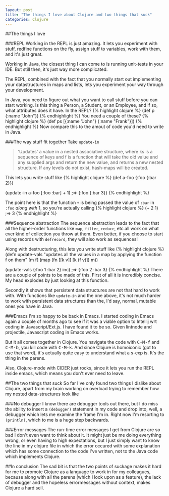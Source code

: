 ```yaml
---
layout: post
title: "The things I love about Clojure and two things that suck"
categories: Clojure
---
```


##The things I love

###REPL
Working in the REPL is just amazing. It lets you experiment with
stuff, redfine functions on the fly, assign stuff to variables, work
with them, and it's just great.

Working in Java, the closest thing I can come to is running unit-tests
in your IDE. But still then, it's just way more complicated.

The REPL, combined with the fact that you normally start out
implementing your datastructures in maps and lists, lets you
experiment your way through your development.

In Java, you need to figure out what you want to call stuff before you
can start working. Is this thing a Person, a Student, or an Employee,
and if so, what attributes does it have. In the REPL?
{% highlight clojure %}
(def p {:name "John"})
{% endhighlight %}
You need a couple of these?
{% highlight clojure %}
(def ps [{:name "John"} {:name "Frank"}])
{% endhighlight %}
Now compare this to the amout of code you'd need to write in Java.

###The way stuff fit together
Take `update-in`
> 'Updates' a value in a nested associative structure, where ks is a
> sequence of keys and f is a function that will take the old value
> and any supplied args and return the new value, and returns a new
> nested structure. If any levels do not exist, hash-maps will be
> created.

This lets you write stuff like
{% highlight clojure %}
(def a-foo {:foo {:bar 2}})

(update-in a-foo [:foo :bar] + 1)
;=> {:foo {:bar 3}}
{% endhighlight %}

The point here is that the function `+` is being passed the value of
`:bar` in `:foo` _along with_ 1, so you're actually calling
{% highlight clojure %}
(+ 2 1)
;=> 3
{% endhighlight %}

###Sequence abstraction
The sequence abstraction leads to the fact that all the higher-order
functions like `map`, `filter`, `reduce`, etc all work on what ever
kind of collection you throw at them. Even better, if you choose to
start using records with `defrecord`, they will also work as
sequences!

Along with destructuring, this lets you write stuff like
{% highlight clojure %}
(defn update-vals
  "updates all the values in a map by applying the function f
   on them"
  [m f]
  (map (fn [[k v]] [k (f v)]) m))

(update-vals {:foo 1 :bar 2} inc)
;=> {:foo 2 :bar 3}
{% endhighlight %}
There are a couple of points to be made of this. First of all it is
incredibly concise. My head explodes by just looking at this function.

Secondly it shows that persistent data structures are not that hard to
work with. With functions like `update-in` and the one above, it's not
much harder to work with persistent data structures than the, I'd say,
normal, mutable ones you have in Java.

###Emacs
I'm so happy to be back in Emacs. I started coding in Emacs again a
couple of months ago to see if it was a viable option to Intellij wrt
coding in Javascript/Ext.js. I have found it to be so. Given lintnode
and projectile, Javascript coding in Emacs works.

But it all comes together in Clojure. You navigate the code with
<tt>C-M-f</tt> and <tt>C-M-b</tt>, you kill code with
<tt>C-M-k</tt>. And since Clojure is homoiconic (got to use that
word), it's actually quite easy to understand what a s-exp is. It's
the thing in the parens.

Also, Clojure-mode with CIDER just rocks, since it lets you run the
REPL inside emacs, which means you don't ever need to leave. 

##The two things that suck
So far I've only found two things I dislike about Clojure, apart from
my brain working on overload trying to remember how my nested
data-structures look like

###No debugger
I know there are debugger tools out there, but I do miss the ability
to insert a `(debugger)` statement in my code and drop into, well, a
debugger which lets me examine the frame I'm in. Right now I'm
resorting to `(println)`, which to me is a huge step backwards.

###Error messages
The run-time error messages I get from Clojure are so bad I don't even
want to think about it. It might just be me doing everything wrong, or
even having to high expectations, but I just simply want to know the
line in my clojure file in which the error occured with some
explanation which has some connection to the code I've written, not to
the Java code which implements Clojure.

##In conclusion
The sad bit is that the two points of suckage makes it hard for me to
promote Clojure as a language to work in for my colleagues, because
along with all the parens (which I look upon as a feature), the lack of
debugger and the hopeless errormessages without context, makes Clojure
a hard sell.